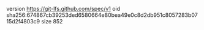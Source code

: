 version https://git-lfs.github.com/spec/v1
oid sha256:674867cb39253ded6580664e80bea49e0c8d2db951c8057283b0715d2f4803c9
size 852
